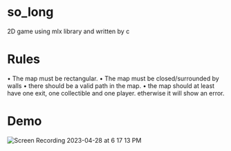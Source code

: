 # so_long
2D game using mlx library and written by c
# Rules
• The map must be rectangular.
• The map must be closed/surrounded by walls
• there should be a valid path in the map.
• the map should at least have one exit, one collectible and one player. etherwise it will show an error.
# Demo
![Screen Recording 2023-04-28 at 6 17 13 PM](https://user-images.githubusercontent.com/35433193/235174106-270eeaf7-5a08-4ddc-af60-b79c7f114a55.gif)
